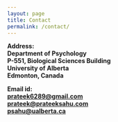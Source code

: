 ```yaml
---
layout: page
title: Contact
permalink: /contact/
---
```


**Address: <br>
Department of Psychology <br>
P-551, Biological Sciences Building <br>
University of Alberta <br>
Edmonton, Canada**

**Email id: <br>
[prateek6289@gmail.com](mailto:prateek6289@gmail.com) <br>
[prateek@prateeksahu.com](mailto:prateek@prateeksahu.com) <br>
[psahu@ualberta.ca](mailto:psahu@ualberta.ca)**